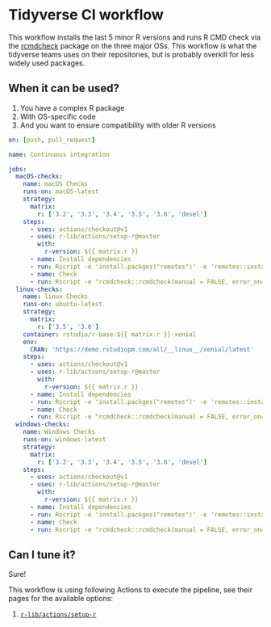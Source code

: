 # Tidyverse CI workflow

This workflow installs the last 5 minor R versions
and runs R CMD check via the [rcmdcheck](https://github.com/r-lib/rcmdcheck)
package on the three major OSs. This workflow is what the tidyverse teams uses
on their repositories, but is probably overkill for less widely used packages.

## When it can be used?

1. You have a complex R package
2. With OS-specific code
3. And you want to ensure compatibility with older R versions

```yaml
on: [push, pull_request]

name: Continuous integration

jobs:
  macOS-checks:
    name: macOS Checks
    runs-on: macOS-latest
    strategy:
      matrix:
        r: ['3.2', '3.3', '3.4', '3.5', '3.6', 'devel']
    steps:
      - uses: actions/checkout@v1
      - uses: r-lib/actions/setup-r@master
        with:
          r-version: ${{ matrix.r }}
      - name: Install dependencies
      - run: Rscript -e 'install.packges("remotes")' -e 'remotes::install_deps(dependencies = TRUE)'
      - name: Check
      - run: Rscript -e "rcmdcheck::rcmdcheck(manual = FALSE, error_on='error')"
  linux-checks:
    name: linux Checks
    runs-on: ubuntu-latest
    strategy:
      matrix:
        r: ['3.5', '3.6']
    container: rstudio/r-base:${{ matrix.r }}-xenial
    env:
      CRAN: 'https://demo.rstudiopm.com/all/__linux__/xenial/latest'
    steps:
      - uses: actions/checkout@v1
      - uses: r-lib/actions/setup-r@master
        with:
          r-version: ${{ matrix.r }}
      - name: Install dependencies
      - run: Rscript -e 'install.packges("remotes")' -e 'remotes::install_deps(dependencies = TRUE)'
      - name: Check
      - run: Rscript -e "rcmdcheck::rcmdcheck(manual = FALSE, error_on='error')"
  windows-checks:
    name: Windows Checks
    runs-on: windows-latest
    strategy:
      matrix:
        r: ['3.2', '3.3', '3.4', '3.5', '3.6', 'devel']
    steps:
      - uses: actions/checkout@v1
      - uses: r-lib/actions/setup-r@master
        with:
          r-version: ${{ matrix.r }}
      - name: Install dependencies
      - run: Rscript -e 'install.packges("remotes")' -e 'remotes::install_deps(dependencies = TRUE)'
      - name: Check
      - run: Rscript -e "rcmdcheck::rcmdcheck(manual = FALSE, error_on='error')"
```

## Can I tune it?

Sure!

This workflow is using following Actions to execute the pipeline,
see their pages for the available options:

1. [`r-lib/actions/setup-r`](https://github.com/r-lib/actions/setup-r)
